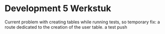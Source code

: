 # Development 5 Werkstuk

Current problem with creating tables while running tests, so temporary fix: a route dedicated to the creation of the user table.
a test push
